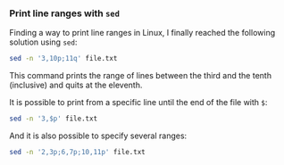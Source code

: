 ### Print line ranges with `sed`

Finding a way to print line ranges in Linux, I finally reached the following solution using `sed`:

```bash
sed -n '3,10p;11q' file.txt
```

This command prints the range of lines between the third and the tenth (inclusive) and quits at the eleventh.

It is possible to print from a specific line until the end of the file with `$`:

```bash
sed -n '3,$p' file.txt
```

And it is also possible to specify several ranges:
```bash
sed -n '2,3p;6,7p;10,11p' file.txt
```